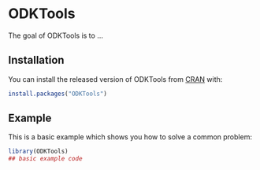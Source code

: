 
# ODKTools

<!-- badges: start -->
<!-- badges: end -->

The goal of ODKTools is to ...

## Installation

You can install the released version of ODKTools from [CRAN](https://CRAN.R-project.org) with:

``` r
install.packages("ODKTools")
```

## Example

This is a basic example which shows you how to solve a common problem:

``` r
library(ODKTools)
## basic example code
```

